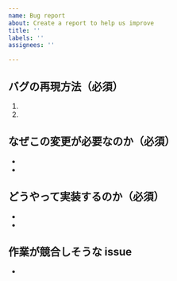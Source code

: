 ```yaml
---
name: Bug report
about: Create a report to help us improve
title: ''
labels: ''
assignees: ''

---
```


## バグの再現方法（必須）

1.
1.

## なぜこの変更が必要なのか（必須）

-
-

## どうやって実装するのか（必須）

-
-

## 作業が競合しそうな issue

-
